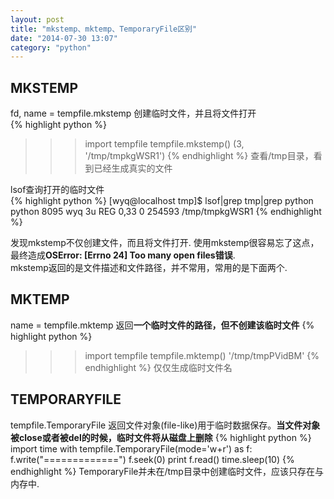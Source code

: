 ```yaml
---
layout: post
title: "mkstemp、mktemp、TemporaryFile区别"
date: "2014-07-30 13:07"
category: "python"
---
```


## MKSTEMP
fd, name = tempfile.mkstemp 创建临时文件，并且将文件打开  
{% highlight python %}
>>> import tempfile
>>> tempfile.mkstemp()
(3, '/tmp/tmpkgWSR1')
{% endhighlight %}
查看/tmp目录，看到已经生成真实的文件  
 
lsof查询打开的临时文件  
{% highlight python %}
[wyq@localhost tmp]$ lsof|grep tmp|grep python
python    8095           wyq    3u      REG               0,33         0     254593 /tmp/tmpkgWSR1
{% endhighlight %}
 
发现mkstemp不仅创建文件，而且将文件打开. 使用mkstemp很容易忘了这点，最终造成**OSError: [Errno 24] Too many open files错误**.  
mkstemp返回的是文件描述和文件路径，并不常用，常用的是下面两个.  

## MKTEMP
name = tempfile.mktemp 返回**一个临时文件的路径，但不创建该临时文件**
{% highlight python %}
>>> import tempfile
>>> tempfile.mktemp()
'/tmp/tmpPVidBM'
{% endhighlight %}
仅仅生成临时文件名

## TEMPORARYFILE
tempfile.TemporaryFile 返回文件对象(file-like)用于临时数据保存。**当文件对象被close或者被del的时候，临时文件将从磁盘上删除**
{% highlight python %}
import time
with tempfile.TemporaryFile(mode='w+r') as f:
    f.write("=============")
    f.seek(0)
    print f.read()
    time.sleep(10)
{% endhighlight %}
TemporaryFile并未在/tmp目录中创建临时文件，应该只存在与内存中.

